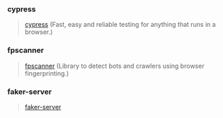### cypress

> [cypress](https://github.com/cypress-io/cypress) (Fast, easy and reliable testing for anything that runs in a browser.)

### fpscanner

> [fpscanner](https://github.com/antoinevastel/fpscanner) (Library to detect bots and crawlers using browser fingerprinting.)


### faker-server
> [faker-server](https://github.com/Ray-D-Song/faker-server)
